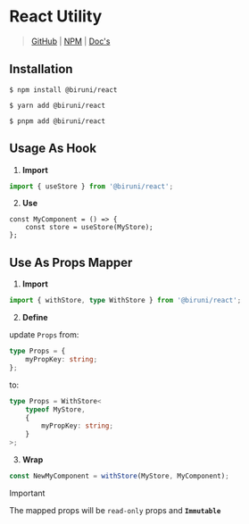 # React Utility

> [GitHub](https://github.com/wonize/biruni/tree/main/packages/react/)
> | [NPM](https://www.npmjs.com/package/@biruni/react)
> | [Doc's](https://wonize.github.io/biruni/plugin/react/)

## Installation

```shell
$ npm install @biruni/react
```

```shell
$ yarn add @biruni/react
```

```shell
$ pnpm add @biruni/react
```

## Usage As Hook

1. **Import**

```typescript
import { useStore } from '@biruni/react';
```

2. **Use**

```tsx
const MyComponent = () => {
	const store = useStore(MyStore);
};
```

## Use As Props Mapper

1. **Import**

```typescript
import { withStore, type WithStore } from '@biruni/react';
```

2. **Define**

update `Props` from:

```typescript
type Props = {
	myPropKey: string;
};
```

to:

```typescript
type Props = WithStore<
	typeof MyStore,
	{
		myPropKey: string;
	}
>;
```

3. **Wrap**

```typescript
const NewMyComponent = withStore(MyStore, MyComponent);
```

> [!IMPORTANT]
> The mapped props will be `read-only` props and **`Immutable`**

